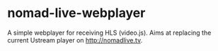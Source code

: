 # nomad-live-webplayer
A simple webplayer for receiving HLS (video.js).
Aims at replacing the current Ustream player on http://nomadlive.tv.
